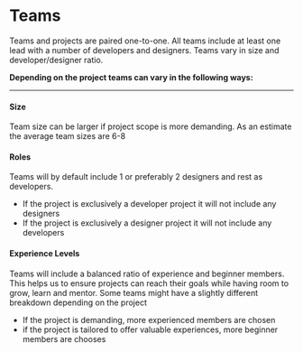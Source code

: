 # Teams

Teams and projects are paired one-to-one. All teams include at least one lead with a number of developers and designers. Teams vary in size and developer/designer ratio.

**Depending on the project teams can vary in the following ways:**

---

#### Size

Team size can be larger if project scope is more demanding. As an estimate the average team sizes are 6-8

#### Roles

Teams will by default include 1 or preferably 2 designers and rest as developers.

- If the project is exclusively a developer project it will not include any designers
- If the project is exclusively a designer project it will not include any developers

#### Experience Levels

Teams will include a balanced ratio of experience and beginner members. This helps us to ensure projects can reach their goals while having room to grow, learn and mentor. Some teams might have a slightly different breakdown depending on the project

- If the project is demanding, more experienced members are chosen
- if the project is tailored to offer valuable experiences, more beginner members are chooses
